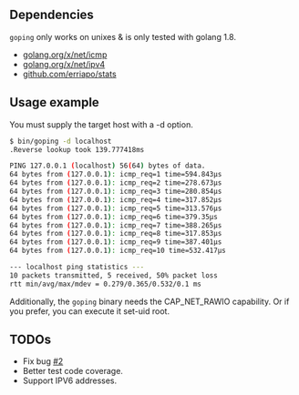 ## Dependencies

`goping` only works on unixes & is only tested with golang 1.8.

* [golang.org/x/net/icmp](https://godoc.org/golang.org/x/net/icmp)
* [golang.org/x/net/ipv4](https://godoc.org/golang.org/x/net/ipv4)
* [github.com/erriapo/stats](https://github.com/erriapo/stats)

## Usage example

You must supply the target host with a -d option.

```bash
$ bin/goping -d localhost
.Reverse lookup took 139.777418ms

PING 127.0.0.1 (localhost) 56(64) bytes of data.
64 bytes from (127.0.0.1): icmp_req=1 time=594.843µs
64 bytes from (127.0.0.1): icmp_req=2 time=278.673µs
64 bytes from (127.0.0.1): icmp_req=3 time=280.854µs
64 bytes from (127.0.0.1): icmp_req=4 time=317.852µs
64 bytes from (127.0.0.1): icmp_req=5 time=313.576µs
64 bytes from (127.0.0.1): icmp_req=6 time=379.35µs
64 bytes from (127.0.0.1): icmp_req=7 time=388.265µs
64 bytes from (127.0.0.1): icmp_req=8 time=317.853µs
64 bytes from (127.0.0.1): icmp_req=9 time=387.401µs
64 bytes from (127.0.0.1): icmp_req=10 time=532.417µs

--- localhost ping statistics ---
10 packets transmitted, 5 received, 50% packet loss
rtt min/avg/max/mdev = 0.279/0.365/0.532/0.1 ms
```

Additionally, the `goping` binary needs the CAP_NET_RAWIO capability. 
Or if you prefer, you can execute it set-uid root.

## TODOs

* Fix bug [#2](../../issues/2)
* Better test code coverage.
* Support IPV6 addresses.
